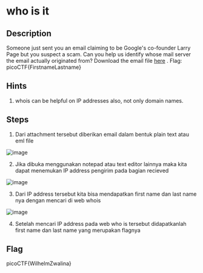 # who is it

## Description
Someone just sent you an email claiming to be Google's co-founder Larry Page but you suspect a scam.
Can you help us identify whose mail server the email actually originated from?
Download the email file [here](https://github.com/ptr173/CTF-Write-Up/files/11128688/email-export.zip)
. Flag: picoCTF{FirstnameLastname}

## Hints
1. whois can be helpful on IP addresses also, not only domain names.

## Steps
1. Dari attachment tersebut diberikan email dalam bentuk plain text atau eml file

![image](https://user-images.githubusercontent.com/123644468/229271570-41bdcb2b-b220-4648-9df1-04b8c37aa86b.png)

2. Jika dibuka menggunakan notepad atau text editor lainnya maka kita dapat menemukan IP address pengirim pada bagian recieved

![image](https://user-images.githubusercontent.com/123644468/229271782-95e55316-6d05-46e2-8445-6c49fb95167a.png)

3. Dari IP address tersebut kita bisa mendapatkan first name dan last name nya dengan mencari di web whois

![image](https://user-images.githubusercontent.com/123644468/229272038-321b87b9-5335-4d6b-8d32-5a32bbdf9454.png)

4. Setelah mencari IP address pada web who is tersebut didapatkanlah first name dan last name yang merupakan flagnya

## Flag
picoCTF{WilhelmZwalina}
